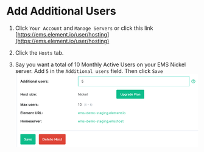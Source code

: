 # Add Additional Users

1. Click `Your Account` and `Manage Servers` or click this link [https://ems.element.io/user/hosting](https://ems.element.io/user/hosting)

1. Click the `Hosts` tab.

1. Say you want a total of 10 Monthly Active Users on your EMS Nickel server. Add `5` in the `Additional users` field. Then click `Save`  
![](images/Screen%20Shot%202020-07-30%20at%202.28.57%20PM.png)
